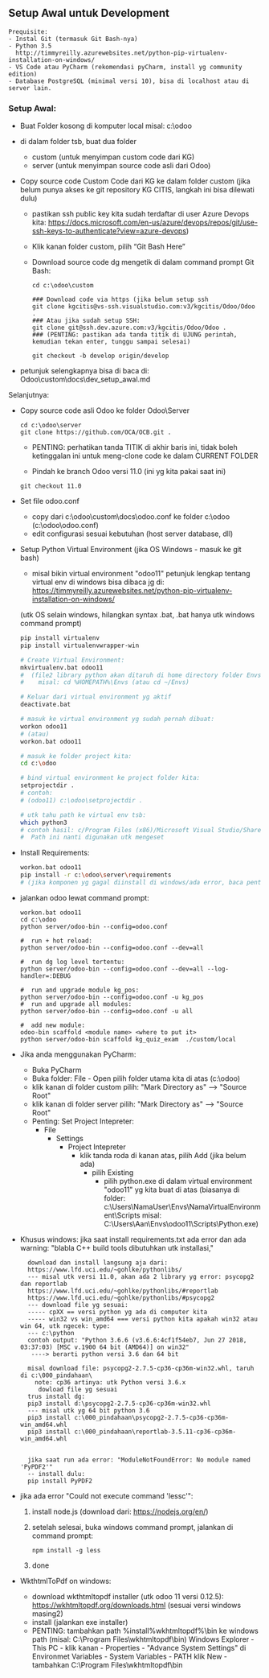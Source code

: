 Setup Awal untuk Development
----------------------------

    Prequisite:
    - Instal Git (termasuk Git Bash-nya)
    - Python 3.5
      http://timmyreilly.azurewebsites.net/python-pip-virtualenv-installation-on-windows/
    - VS Code atau PyCharm (rekomendasi pyCharm, install yg community edition)
    - Database PostgreSQL (minimal versi 10), bisa di localhost atau di server lain.

### Setup Awal:

- Buat Folder kosong di komputer local
  misal: c:\odoo
- di dalam folder tsb, buat dua folder
  - custom (untuk menyimpan custom code dari KG)
  - server (untuk menyimpan source code asli dari Odoo)
  
- Copy source code Custom Code dari KG ke dalam folder custom
  (jika belum punya akses ke git repository KG CITIS, langkah ini bisa dilewati dulu)
  
  - pastikan ssh public key kita sudah terdaftar di user Azure Devops kita:
    https://docs.microsoft.com/en-us/azure/devops/repos/git/use-ssh-keys-to-authenticate?view=azure-devops)
  - Klik kanan folder custom, pilih “Git Bash Here” 
  - Download source code dg mengetik di dalam command prompt Git Bash: 

    ```
    cd c:\odoo\custom

    ### Download code via https (jika belum setup ssh 
    git clone kgcitis@vs-ssh.visualstudio.com:v3/kgcitis/Odoo/Odoo . 
    ### Atau jika sudah setup SSH: 
    git clone git@ssh.dev.azure.com:v3/kgcitis/Odoo/Odoo . 
    ### (PENTING: pastikan ada tanda titik di UJUNG perintah, kemudian tekan enter, tunggu sampai selesai) 
   
    git checkout -b develop origin/develop
    ```
    
- petunjuk selengkapnya bisa di baca di: 
   Odoo\custom\docs\dev_setup_awal.md
   
Selanjutnya:
 
- Copy source code asli Odoo ke folder Odoo\Server
    
    ```
    cd c:\odoo\server     
    git clone https://github.com/OCA/OCB.git .
    ```
    
    - PENTING: perhatikan tanda TITIK di akhir baris ini, tidak boleh ketinggalan
      ini untuk meng-clone code ke dalam CURRENT FOLDER
    
    - Pindah ke branch Odoo versi 11.0 (ini yg kita pakai saat ini) 
    
    ```
    git checkout 11.0
    ```
    
- Set file odoo.conf
    - copy dari c:\odoo\custom\docs\odoo.conf ke folder c:\odoo (c:\odoo\odoo.conf)
    - edit configurasi sesuai kebutuhan (host server database, dll)

- Setup Python Virtual Environment (jika OS Windows - masuk ke git bash)
    - misal bikin virtual environment "odoo11"
      petunjuk lengkap tentang virtual env di windows bisa dibaca jg di: 
      https://timmyreilly.azurewebsites.net/python-pip-virtualenv-installation-on-windows/

  (utk OS selain windows, hilangkan syntax .bat, .bat hanya utk windows command prompt)
    ```bash
    pip install virtualenv
    pip install virtualenvwrapper-win
  
    # Create Virtual Environment:
    mkvirtualenv.bat odoo11
    #  (file2 library python akan ditaruh di home directory folder Envs, 
    #    misal: cd %HOMEPATH%\Envs (atau cd ~/Envs)
  
    # Keluar dari virtual environment yg aktif
    deactivate.bat
  
    # masuk ke virtual environment yg sudah pernah dibuat:
    workon odoo11
    # (atau)
    workon.bat odoo11

    # masuk ke folder project kita:
    cd c:\odoo
  
    # bind virtual environment ke project folder kita:
    setprojectdir .
    # contoh:
    # (odoo11) c:\odoo\setprojectdir .
  
    # utk tahu path ke virtual env tsb:
    which python3
    # contoh hasil: c/Program Files (x86)/Microsoft Visual Studio/Shared/Python36_64/python
    #  Path ini nanti digunakan utk mengeset 
  
    ```
- Install Requirements:
    ```bash
    workon.bat odoo11
    pip install -r c:\odoo\server\requirements
    # (jika komponen yg gagal diinstall di windows/ada error, baca pentunjuk di bawah)
    ```

- jalankan odoo lewat command prompt:
    ```
    workon.bat odoo11
    cd c:\odoo
    python server/odoo-bin --config=odoo.conf 
    
    #  run + hot reload:
    python server/odoo-bin --config=odoo.conf --dev=all 
    
    #  run dg log level tertentu:
    python server/odoo-bin --config=odoo.conf --dev=all --log-handler=:DEBUG
    
    #  run and upgrade module kg_pos:
    python server/odoo-bin --config=odoo.conf -u kg_pos
    #  run and upgrade all modules:
    python server/odoo-bin --config=odoo.conf -u all
    
    #  add new module:
    odoo-bin scaffold <module name> <where to put it>
    python server/odoo-bin scaffold kg_quiz_exam  ./custom/local
    ```      
    
- Jika anda menggunakan PyCharm:
  - Buka PyCharm
  - Buka folder: File - Open
    pilih folder utama kita di atas (c:\odoo)
  - klik kanan di folder custom
    pilih: "Mark Directory as" --> "Source Root"
  - klik kanan di folder server
    pilih: "Mark Directory as" --> "Source Root"
  - Penting: Set Project Intepreter:
     - File
        - Settings
            - Project Intepreter
                - klik tanda roda di kanan atas, pilih Add (jika belum ada)
                    - pilih Existing
                        - pilih python.exe di dalam virtual environment "odoo11" yg kita buat di atas
                            (biasanya di folder: c:\Users\NamaUser\Envs\NamaVirtualEnvironment\Scripts 
                             misal: C:\Users\Aan\Envs\odoo11\Scripts\Python.exe)
    
- Khusus windows: jika saat install requirements.txt ada error dan ada warning: 
  "blabla C++ build tools dibutuhkan utk installasi,"
     
  ```
    download dan install langsung aja dari:
    https://www.lfd.uci.edu/~gohlke/pythonlibs/
    --- misal utk versi 11.0, akan ada 2 library yg error: psycopg2 dan reportlab
    https://www.lfd.uci.edu/~gohlke/pythonlibs/#reportlab
    https://www.lfd.uci.edu/~gohlke/pythonlibs/#psycopg2
    --- download file yg sesuai: 
    ----- cpXX == versi python yg ada di computer kita 
    ----- win32 vs win_amd64 === versi python kita apakah win32 atau win 64, utk ngecek: type:
    --- c:\python 
    contoh output: "Python 3.6.6 (v3.6.6:4cf1f54eb7, Jun 27 2018, 03:37:03) [MSC v.1900 64 bit (AMD64)] on win32"
     ----> berarti python versi 3.6 dan 64 bit
    
    misal download file: psycopg2-2.7.5-cp36-cp36m-win32.whl, taruh di c:\000_pindahaan\
      note: cp36 artinya: utk Python versi 3.6.x
       dowload file yg sesuai
    trus install dg:
    pip3 install d:\psycopg2-2.7.5-cp36-cp36m-win32.whl
    --- misal utk yg 64 bit python 3.6
    pip3 install c:\000_pindahaan\psycopg2-2.7.5-cp36-cp36m-win_amd64.whl
    pip3 install c:\000_pindahaan\reportlab-3.5.11-cp36-cp36m-win_amd64.whl
    
    
    jika saat run ada error: "ModuleNotFoundError: No module named 'PyPDF2'"
    -- install dulu:
    pip install PyPDF2
    ```
    
- jika ada error "Could not execute command 'lessc'":
    1. install node.js (download dari: https://nodejs.org/en/)
    2. setelah selesai, buka windows command prompt, jalankan di command prompt:
    
       `npm install -g less`
    3. done
    
- WkthtmlToPdf on windows:
    - download wkthtmltopdf installer (utk odoo 11 versi 0.12.5):
        https://wkhtmltopdf.org/downloads.html
        (sesuai versi windows masing2)
    - install (jalankan exe installer)
    - PENTING: tambahkan path %install%wkhtmltopdf%\bin ke windows path
        (misal: C:\Program Files\wkhtmltopdf\bin)
        Windows Explorer - This PC - klik kanan - Properties - "Advance System Settings"
            di Environmet Variables - System Variables - PATH
                klik New - tambahkan C:\Program Files\wkhtmltopdf\bin


        